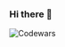### Hi there 👋
![Codewars](https://github.r2v.ch/codewars?user=isii&stroke=red)

<!--
**isii0/isii0** is a ✨ _special_ ✨ repository because its `README.md` (this file) appears on your GitHub profile.
